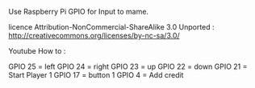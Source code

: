 Use Raspberry Pi GPIO for Input to mame.

licence 
Attribution-NonCommercial-ShareAlike 3.0 Unported : http://creativecommons.org/licenses/by-nc-sa/3.0/

Youtube How to : 

GPIO 25 = left
GPIO 24 = right
GPIO 23 = up
GPIO 22 = down
GPIO 21 = Start Player 1
GPIO 17 = button 1
GPIO  4 = Add credit